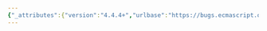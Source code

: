 ```yaml
---
{"_attributes":{"version":"4.4.4+","urlbase":"https://bugs.ecmascript.org/","maintainer":"dherman@mozilla.com"},"bug":{"bug_id":1309,"creation_ts":"2013-03-14 01:46:00 -0700","short_desc":"15.13.6.6.{7,8}: \"target/Offset/\"","delta_ts":"2013-05-14 18:14:06 -0700","product":"Draft for 6th Edition","component":"editorial issue","version":"Rev 14: March 8, 2013 Draft","rep_platform":"All","op_sys":"All","bug_status":"RESOLVED","resolution":"FIXED","priority":"Normal","bug_severity":"minor","everconfirmed":true,"reporter":{"uid":"jmdyck","name":"Michael Dyck"},"assigned_to":{"uid":"allen","name":"Allen Wirfs-Brock"},"long_desc":[{"commentid":3450,"comment_count":0,"who":{"uid":"jmdyck","name":"Michael Dyck"},"bug_when":"2013-03-14 01:46:41 -0700","thetext":"In 15.13.6.6.7 \"TypedArray.prototype.set(array, offset = 0 )\"\nsteps 8 and 9 refer to\n    targetOffset\nwhere \"target\" is in an upright font and \"Offset\" is in an italic font.\n\nPut \"target\" in italics too.\n\n\nDitto all that for 15.13.6.6.8 steps 8 and 9."},{"commentid":3794,"comment_count":1,"who":{"uid":"allen","name":"Allen Wirfs-Brock"},"bug_when":"2013-05-12 15:14:32 -0700","thetext":"fixed in rev15 editor's draft"},{"commentid":3978,"comment_count":2,"who":{"uid":"allen","name":"Allen Wirfs-Brock"},"bug_when":"2013-05-14 18:14:06 -0700","thetext":"resolved in rev 15, May 14, 2013 draft"}]}}
---
```

